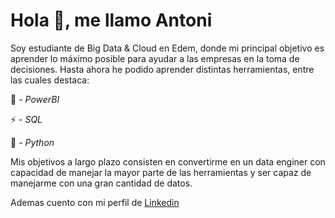 # **Hola 👋,  me llamo Antoni**

Soy estudiante de Big Data & Cloud en Edem, donde mi principal objetivo es aprender lo máximo posible para ayudar a las empresas en la toma de decisiones. Hasta ahora he podido aprender distintas herramientas, entre las cuales destaca:

🔭 - *PowerBI*

⚡ - *SQL*

📝 - *Python*

Mis objetivos a largo plazo consisten en convertirme en un data enginer con capacidad de manejar la mayor parte de las herramientas y ser capaz de manejarme con una gran cantidad de datos.

Ademas cuento con mi perfil de [Linkedin][Perfil]

[Perfil]:https://www.linkedin.com/in/antoniade/

